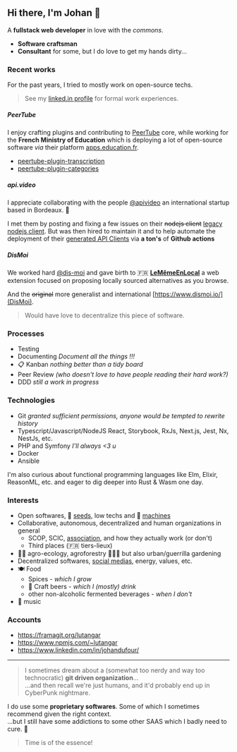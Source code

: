 ## Hi there, I'm Johan 👋

A __fullstack web developer__ in love with the *commons*.

- __Software craftsman__
- __Consultant__ for some, but I do love to get my hands dirty...

### Recent works
For the past years, I tried to mostly work on open-source techs.
> See my [linked.in profile](https://www.linkedin.com/in/johandufour/) for formal work experiences.

##### PeerTube
I enjoy crafting plugins and contributing to [PeerTube](https://github.com/Chocobozzz/PeerTube) core,
while working for the __French Ministry of Education__ which is deploying a lot of open-source software
*via* their platform [apps.education.fr](https://apps.education.fr/).

- [peertube-plugin-transcription](https://gitlab.mim-libre.fr/extensions-peertube/plugin-transcription)
- [peertube-plugin-categories](https://gitlab.mim-libre.fr/extensions-peertube/categories-management-plugin)

##### api.video
I appreciate collaborating with the people [@apivideo](https://github.com/apivideo) an international startup based in Bordeaux. 🍷

I met them by posting and fixing a few issues on their ~~nodejs client~~ [legacy nodejs client](https://github.com/apivideo/nodejs-sdk).
But was then hired to maintain it and to help automate the deployment of their [generated API Clients](https://github.com/apivideo/api.video-api-client-generator) via __a ton's__ of __Github actions__ 

##### DisMoi
We worked hard [@dis-moi](https://github.com/dis-moi/) and gave birth to :fr: [__LeMêmeEnLocal__](https://lememe.fr/) a web extension focused on proposing locally sourced alternatives as you browse.

And the ~~original~~ more generalist and international [https://www.dismoi.io/](DisMoi).
> Would have love to decentralize this piece of software.

### Processes
- Testing
- Documenting *Document all the things !!!*
- 📋 Kanban *nothing better than a tidy board*
- Peer Review *(who doesn't love to have people reading their hard work?)*
- DDD *still a work in progress*

### Technologies
- Git *granted sufficient permissions, anyone would be tempted to rewrite history*
- Typescript/Javascript/NodeJS React, Storybook, RxJs, Next.js, Jest, Nx, NestJs, etc.
- PHP and Symfony  *I'll always <3 u*
- Docker
- Ansible

I'm also curious about functional programming languages like Elm, Elixir, ReasonML, etc.
and eager to dig deeper into Rust & Wasm one day.

### Interests
- Open softwares, 🌱 [seeds](https://www.semencespaysannes.org/), low techs and :tractor: [machines](https://www.latelierpaysan.org/)
- Collaborative, autonomous, decentralized and human organizations in general
    - SCOP, SCIC, [association](https://github.com/amabla), and how they actually work (or don't)
    - Third places (:fr: tiers-lieux)
- 🧑‍🌾 agro-ecology, agroforestry 🌳🌾🐝 but also urban/guerrilla gardening
- Decentralized softwares, [social medias](https://fediverse.party/), energy, values, etc.
- 🍽️ Food
  - Spices - *which I grow*
  - 🍺 Craft beers - *which I (mostly) drink*
  - other non-alcoholic fermented beverages - *when I don't*
- 🎸 music

### Accounts
- https://framagit.org/lutangar
- https://www.npmjs.com/~lutangar
- https://www.linkedin.com/in/johandufour/

---

> I sometimes dream about a (somewhat too nerdy and way too technocratic) __git driven organization__...<br />
> ...and then recall we're just humans, and it'd probably end up in CyberPunk nightmare.

I do use some __proprietary softwares__. Some of which I sometimes recommend given the right context.<br />
...but I still have some addictions to some other SAAS which I badly need to cure. 🤒
> Time is of the essence!
